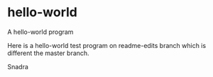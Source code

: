 # hello-world
A hello-world program

Here is a hello-world test program on readme-edits branch which is different the master branch.

Snadra
